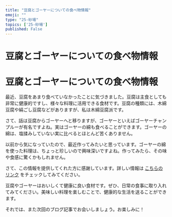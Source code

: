 ```yaml
---
title: "豆腐とゴーヤーについての食べ物情報"
emoji: ""
type: "25-砂場"
topics: ['25-砂場']
published: False
---
```


# 豆腐とゴーヤーについての食べ物情報

# 豆腐とゴーヤーについての食べ物情報

最近、豆腐をあまり食べていなかったことに気づきました。豆腐は主食としても非常に健康的ですし、様々な料理に活用できる食材です。豆腐の種類には、木綿豆腐や絹ごし豆腐などがありますが、私は木綿豆腐派です。

さて、話は豆腐からゴーヤーへと移りますが、ゴーヤーといえばゴーヤーチャンプルーが有名ですよね。実はゴーヤーの綿も食べることができます。ゴーヤーの綿は、塩揉みしていない実に比べるとほとんど苦くありません。

以前から気になっていたので、最近作ってみたいと思っています。ゴーヤーの綿を使った料理は、ちょっと珍しいので興味深いですよね。作ってみたら、その味や食感に驚くかもしれません。

さて、この情報を提供してくれた方に感謝しています。詳しい情報は [こちらのリンク](https://gigazine.net/news/20230921-opentofu-linux-foundation-project/) をチェックしてみてください。

豆腐やゴーヤーはおいしくて健康に良い食材です。ぜひ、日常の食事に取り入れてみてください。美味しい料理を楽しむことで、健康的な生活を送ることができます。

それでは、また次回のブログ記事でお会いしましょう。お楽しみに！
